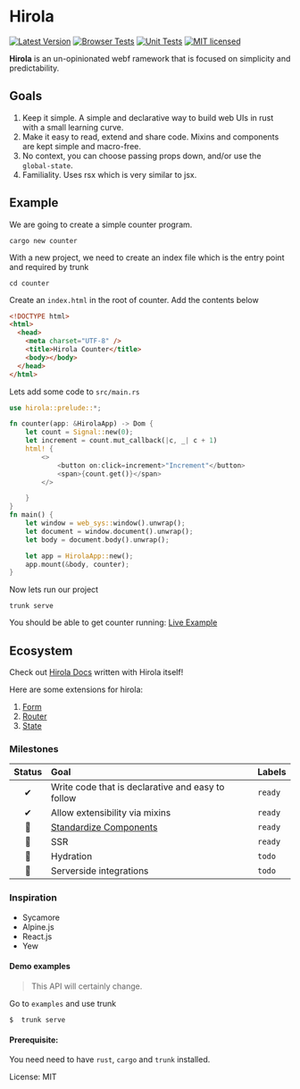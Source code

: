 # Hirola

[![Latest Version](https://img.shields.io/crates/v/hirola.svg)](https://crates.io/crates/hirola)
[![Browser Tests](https://github.com/geofmureithi/hirola/actions/workflows/browser.yml/badge.svg)](https://github.com/geofmureithi/hirola/actions/workflows/browser.yml)
[![Unit Tests](https://github.com/geofmureithi/hirola/actions/workflows/unit.yml/badge.svg)](https://github.com/geofmureithi/hirola/actions/workflows/unit.yml)
[![MIT licensed](https://img.shields.io/badge/license-MIT-blue.svg)](./LICENSE)

**Hirola** is an un-opinionated webf ramework that is focused on simplicity and predictability.

## Goals

1. Keep it simple. A simple and declarative way to build web UIs in rust with a small learning curve.
2. Make it easy to read, extend and share code. Mixins and components are kept simple and macro-free.
3. No context, you can choose passing props down, and/or use the `global-state`.
4. Familiality. Uses rsx which is very similar to jsx.

## Example

We are going to create a simple counter program.

```
cargo new counter
```

With a new project, we need to create an index file which is the entry point and required by trunk

```
cd counter
```

Create an `index.html` in the root of counter. Add the contents below

```html
<!DOCTYPE html>
<html>
  <head>
    <meta charset="UTF-8" />
    <title>Hirola Counter</title>
    <body></body>
  </head>
</html>
```

Lets add some code to `src/main.rs`

```rust
use hirola::prelude::*;

fn counter(app: &HirolaApp) -> Dom {
    let count = Signal::new(0);
    let increment = count.mut_callback(|c, _| c + 1)
    html! {
        <>
            <button on:click=increment>"Increment"</button>
            <span>{count.get()}</span>
        </>

    }
}
fn main() {
    let window = web_sys::window().unwrap();
    let document = window.document().unwrap();
    let body = document.body().unwrap();

    let app = HirolaApp::new();
    app.mount(&body, counter);
}
```

Now lets run our project

```
trunk serve
```

You should be able to get counter running: [Live Example](https://hirola-docs.vercel.app/basics/getting-started)

## Ecosystem

Check out [Hirola Docs](https://hirola-docs.vercel.app/basics/getting-started) written with Hirola itself!

Here are some extensions for hirola:

1. [Form](https://hirola-docs.vercel.app/plugins/form)
2. [Router](https://hirola-docs.vercel.app/plugins/router)
3. [State](https://hirola-docs.vercel.app/plugins/state)

### Milestones

| Status | Goal                                                                      | Labels  |
| :----: | :------------------------------------------------------------------------ | ------- |
|   ✔    | Write code that is declarative and easy to follow                         | `ready` |
|   ✔    | Allow extensibility via mixins                                            | `ready` |
|   🚀   | [Standardize Components](https://github.com/geofmureithi/hirola/issues/1) | `ready` |
|   🚀   | SSR                                                                       | `ready` |
|   🚀   | Hydration                                                                 | `todo`  |
|   🚀   | Serverside integrations                                                   | `todo`  |

### Inspiration

- Sycamore
- Alpine.js
- React.js
- Yew

#### Demo examples

> This API will certainly change.

Go to `examples` and use trunk

```
$  trunk serve
```

#### Prerequisite:

You need need to have `rust`, `cargo` and `trunk` installed.

License: MIT
